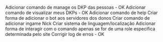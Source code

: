 Adicionar comando de manage os DKP das pessoas - OK
Adicionar comando de visualizar meus DKPs - OK
Adicionar comando de help
Criar forma de adicionar o bot aos servidores dos donos
Criar comando de adicionar ingame Nick
Criar sistema de linguagem/localização
Adicionar forma de interagir com o comando apenas se for de uma role específica determinada pelo site
Corrigir log de erros - OK
